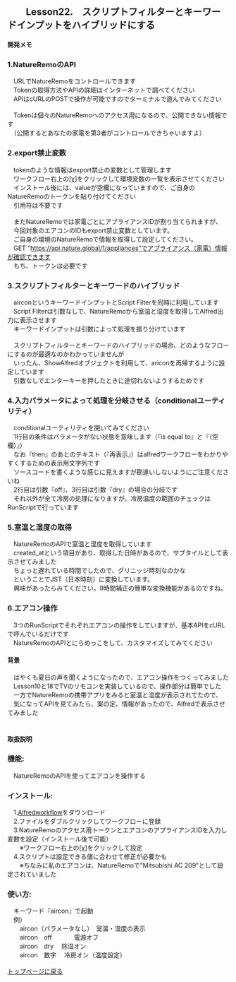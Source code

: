 ## 　　Lesson22.　スクリプトフィルターとキーワードインプットをハイブリッドにする 
#### 開発メモ
### 1.NatureRemoのAPI
　URLでNatureRemoをコントロールできます
<br>　Tokenの取得方法やAPIの詳細はインターネットで調べてください
<br>　APIはcURLのPOSTで操作が可能ですのでターミナルで遊んでみてください
<br>
<br>　Tokenは個々のNatureRemoへのアクセス用になるので、公開できない情報です
<br>　（公開するとあなたの家電を第3者がコントロールできちゃいますよ）
### 2.export禁止変数
　tokenのような情報はexport禁止の変数として管理します
<br>　ワークフロー右上の[χ]をクリックして環境変数の一覧を表示させてください
<br>　インストール後には、valueが空欄になっていますので、ご自身のNatureRemoのトークンを貼り付けてください
<br>　引用符は不要です
<br>
<br>　またNatureRemoでは家電ごとにアプライアンスIDが割り当てられますが、
<br>　今回対象のエアコンのIDもexport禁止変数としています。
<br>　ご自身の環境のNatureRemoで情報を取得して設定してください。
<br>　GET "https://api.nature.global/1/appliances"でアプライアンス（家電）情報が確認できます
<br>　もち、トークンは必要です
### 3.スクリプトフィルターとキーワードのハイブリッド
　airconというキーワードインプットとScript Filterを同時に利用しています
<br>　Script Filterは引数なしで、NatureRemoから室温と湿度を取得してAlfred出力に表示させます
<br>　キーワードインプットは引数によって処理を振り分けています
<br>
<br>　スクリプトフィルターとキーワードのハイブリッドの場合、どのようなフローにするのが最適なのかわかっていませんが
<br>　いったん、ShowAlfredオブジェクトを利用して、ariconを再帰するように設定しています
<br>　引数なしでエンターキーを押したときに途切れないようするためです
### 4.入力パラメータによって処理を分岐させる（conditionalユーティリティ）
　conditionalユーティリティを開いてみてください
<br>　1行目の条件はパラメータがない状態を意味します（『is equal to』と『（空欄）』）
<br>　なお『then』のあとのテキスト（『再表示』）はalfredワークフローをわかりやすくするための表示用文字列です
<br>　ソースコードを書くような感じに見えますが勘違いしないようにご注意くださいね
<br>　2行目は引数『off』、3行目は引数『dry』の場合の分岐です
<br>　それ以外が全て冷房の処理になりますが、冷房温度の範囲のチェックはRunScriptで行っています
### 5.室温と湿度の取得
　NatureRemoのAPIで室温と湿度を取得しています
<br>　created_atという項目があり、取得した日時があるので、サブタイルとして表示させてみました
<br>　ちょっと遅れている時間でしたので、グリニッジ時刻なのかな
<br>　ということでJST（日本時刻）に変換しています。
<br>　興味があったらみてください。9時間補正の簡単な変換機能があるのですね。
### 6.エアコン操作
　3つのRunScriptでそれぞれエアコンの操作をしていますが、基本APIをcURLで呼んでいるだけです
<br>　NatureRemoのAPIとにらめっこをして、カスタマイズしてみてください　
#### 背景
　はやくも夏日の声を聞くようになったので、エアコン操作をつくってみました
<br>　Lesson10と18でTVのリモコンを実装しているので、操作部分は簡単でした
<br>　一方でNatureRemoの携帯アプリをみると室温と湿度が表示されてたので、
<br>　気になってAPIを見てみたら、案の定、情報があったので、Alfredで表示させてみました
<br>　
#### 取扱説明
### 機能:
　NatureRemoのAPIを使ってエアコンを操作する
### インストール:
　1.[Alfredworkflow](https://github.com/KitanoTamotsu/aircon/releases/download/1.0/aircon.alfredworkflow.zip)をダウンロード 
<br>　2.ファイルをダブルクリックしてワークフローに登録
<br>　3.NatureRemoのアクセス用トークンとエアコンのアプライアンスIDを入力し変数を設定（インストール後で可能）
<br>　　※ワークフロー右上の[χ]をクリックして設定
<br>　4.スクリプトは設定できる値に合わせて修正が必要かも
<br>　　※ちなみに私のエアコンは、NatureRemoで"Mitsubishi AC 209"として設定されていました
### 使い方:
　キーワード『aircon』で起動
<br>　例）
<br>　　aircon（パラメータなし）　室温・湿度の表示
<br>　　aircon　off　      　　 電源オフ
<br>　　aircon　dry　          除湿オン
<br>　　aircon　数字　          冷房オン（温度設定）
<br>
<br>
[トップページに戻る](https://kitanotamotsu.github.io/)

